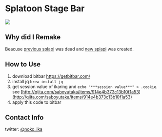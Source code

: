 # Splatoon Stage Bar

![](http://i.imgur.com/HTmhl2b.png)

## Why did I Remake

Beacuse [previous splapi](https://github.com/retrorocket/splapi) was dead and [new splapi](https://splapi.fetus.jp/) was created.

## How to Use

1. download bitbar https://getbitbar.com/
2. install jq `brew install jq`
3. get session value of ikaring and `echo "***session value***" > .cookie`. 
see [http://qiita.com/saboyutaka/items/914e4b373c13b10f1a53](http://qiita.com/saboyutaka/items/914e4b373c13b10f1a53)
4. apply this code to bitbar

## Contact Info

twitter: [@noko_ika](https://twitter.com/noko_ika)
